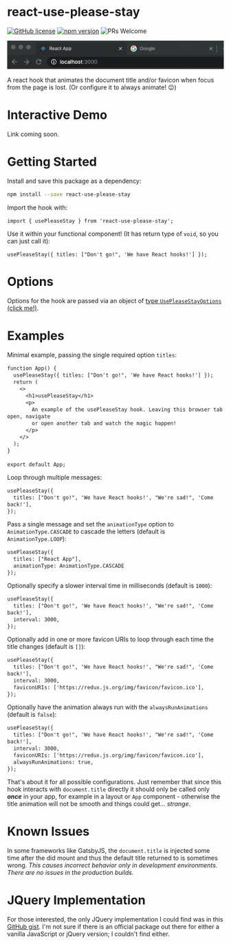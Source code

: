 # react-use-please-stay  
[![GitHub license](https://img.shields.io/badge/license-MIT-blue.svg)](https://github.com/princefishthrower/react-use-please-stay/blob/master/LICENSE) [![npm version](https://img.shields.io/npm/v/react-use-please-stay.svg?style=flat)](https://www.npmjs.com/package/react-use-please-stay) ![PRs Welcome](https://img.shields.io/badge/PRs-welcome-brightgreen.svg)

![react-use-please-stay at work](example.gif)

A react hook that animates the document title and/or favicon when focus from the page is lost. (Or configure it to always animate! 😉)

# Interactive Demo

Link coming soon.

# Getting Started

Install and save this package as a dependency:

```bash
npm install --save react-use-please-stay
```

Import the hook with:

```tsx
import { usePleaseStay } from 'react-use-please-stay';
```

Use it within your functional component! (It has return type of `void`, so you can just call it):

```tsx
usePleaseStay({ titles: ["Don't go!", 'We have React hooks!'] });
```

# Options

Options for the hook are passed via an object of [type `UsePleaseStayOptions` (click me!)](./src/types/UsePleaseStayOptions.ts).

# Examples

Minimal example, passing the single required option `titles`:

```tsx
function App() {
  usePleaseStay({ titles: ["Don't go!", 'We have React hooks!'] });
  return (
    <>
      <h1>usePleaseStay</h1>
      <p>
        An example of the usePleaseStay hook. Leaving this browser tab open, navigate
        or open another tab and watch the magic happen!
      </p>
    </>
  );
}

export default App;
```

Loop through multiple messages:

```tsx
usePleaseStay({
  titles: ["Don't go!", 'We have React hooks!', "We're sad!", 'Come back!'],
});
```

Pass a single message and set the `animationType` option to `AnimationType.CASCADE` to cascade the letters (default is `AnimationType.LOOP`):

```tsx
usePleaseStay({
  titles: ["React App"],
  animationType: AnimationType.CASCADE
});
```

Optionally specify a slower interval time in milliseconds (default is `1000`):

```tsx
usePleaseStay({
  titles: ["Don't go!", 'We have React hooks!', "We're sad!", 'Come back!'],
  interval: 3000,
});
```

Optionally add in one or more favicon URIs to loop through each time the title changes (default is `[]`):

```tsx
usePleaseStay({
  titles: ["Don't go!", 'We have React hooks!', "We're sad!", 'Come back!'],
  interval: 3000,
  faviconURIs: ['https://redux.js.org/img/favicon/favicon.ico'],
});
```

Optionally have the animation always run with the `alwaysRunAnimations` (default is `false`):

```tsx
usePleaseStay({
  titles: ["Don't go!", 'We have React hooks!', "We're sad!", 'Come back!'],
  interval: 3000,
  faviconURIs: ['https://redux.js.org/img/favicon/favicon.ico'],
  alwaysRunAnimations: true,
});
```

That's about it for all possible configurations. Just remember that since this hook interacts with `document.title` directly it should only be called only ***once*** in your app, for example in a layout or `App` component - otherwise the title animation will not be smooth and things could get... _strange_.

# Known Issues

In some frameworks like GatsbyJS, the `document.title` is injected some time after the did mount and thus the default title returned to is sometimes wrong. _This causes incorrect behavior only in development environments. There are no issues in the production builds._

# JQuery Implementation

For those interested, the only JQuery implementation I could find was in this [GitHub gist](https://gist.github.com/sonnm/fcaaf616e62cc46e8756599306f4e1ad#file-jquery-pleasestay-js). I'm not sure if there is an official package out there for either a vanilla JavaScript or jQuery version; I couldn't find either.
